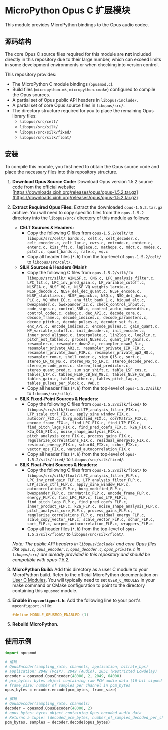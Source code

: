# MicroPython Opus C 扩展模块

This module provides MicroPython bindings to the Opus audio codec.

## 源码结构

The core Opus C source files required for this module are **not** included directly in this repository due to their large number, which can exceed limits in some development environments or when checking into version control.

This repository provides:
- The MicroPython C module bindings (`opusmod.c`).
- Build files (`micropython.mk`, `micropython.cmake`) configured to compile the Opus sources.
- A partial set of Opus public API headers in `libopus/include/`.
- A partial set of core Opus source files in `libopus/src/`.
- The directory structure required for you to place the remaining Opus library files:
  - `libopus/src/celt/`
  - `libopus/src/silk/`
  - `libopus/src/silk/fixed/`
  - `libopus/src/silk/float/`

## 安装

To compile this module, you first need to obtain the Opus source code and place the necessary files into this repository structure.

1.  **Download Opus Source Code:**
    Download Opus version 1.5.2 source code from the official website:
    [https://downloads.xiph.org/releases/opus/opus-1.5.2.tar.gz](https://downloads.xiph.org/releases/opus/opus-1.5.2.tar.gz)

2.  **Extract Required Opus Files:**
    Extract the downloaded `opus-1.5.2.tar.gz` archive. You will need to copy specific files from the `opus-1.5.2` directory into the `libopus/src/` directory of this module as follows:

    *   **CELT Sources & Headers:**
        *   Copy the following C files from `opus-1.5.2/celt/` to `libopus/src/celt/`:
            `bands.c, celt.c, celt_decoder.c, celt_encoder.c, celt_lpc.c, cwrs.c, entcode.c, entdec.c, entenc.c, kiss_fft.c, laplace.c, mathops.c, mdct.c, modes.c, pitch.c, quant_bands.c, rate.c, vq.c`
        *   Copy all header files (`*.h`) from the top-level of `opus-1.5.2/celt/` to `libopus/src/celt/`.
    *   **SILK Sources & Headers (Main):**
        *   Copy the following C files from `opus-1.5.2/silk/` to `libopus/src/silk/`:
            `A2NLSF.c, CNG.c, LPC_analysis_filter.c, LPC_fit.c, LPC_inv_pred_gain.c, LP_variable_cutoff.c, NLSF2A.c, NLSF_VQ.c, NLSF_VQ_weights_laroia.c, NLSF_decode.c, NLSF_del_dec_quant.c, NLSF_encode.c, NLSF_stabilize.c, NLSF_unpack.c, NSQ.c, NSQ_del_dec.c, PLC.c, VQ_WMat_EC.c, ana_filt_bank_1.c, biquad_alt.c, bwexpander.c, bwexpander_32.c, check_control_input.c, code_signs.c, control_SNR.c, control_audio_bandwidth.c, control_codec.c, debug.c, dec_API.c, decode_core.c, decode_frame.c, decode_indices.c, decode_parameters.c, decode_pitch.c, decode_pulses.c, decoder_set_fs.c, enc_API.c, encode_indices.c, encode_pulses.c, gain_quant.c, HP_variable_cutoff.c, init_decoder.c, init_encoder.c, inner_prod_aligned.c, interpolate.c, lin2log.c, log2lin.c, pitch_est_tables.c, process_NLSFs.c, quant_LTP_gains.c, resampler.c, resampler_down2.c, resampler_down2_3.c, resampler_private_AR2.c, resampler_private_IIR_FIR.c, resampler_private_down_FIR.c, resampler_private_up2_HQ.c, resampler_rom.c, shell_coder.c, sigm_Q15.c, sort.c, stereo_LR_to_MS.c, stereo_MS_to_LR.c, stereo_decode_pred.c, stereo_encode_pred.c, stereo_find_predictor.c, stereo_quant_pred.c, sum_sqr_shift.c, table_LSF_cos.c, tables_LTP.c, tables_NLSF_CB_NB_MB.c, tables_NLSF_CB_WB.c, tables_gain.c, tables_other.c, tables_pitch_lag.c, tables_pulses_per_block.c, VAD.c`
        *   Copy all header files (`*.h`) from the top-level of `opus-1.5.2/silk/` to `libopus/src/silk/`.
    *   **SILK Fixed-Point Sources & Headers:**
        *   Copy the following C files from `opus-1.5.2/silk/fixed/` to `libopus/src/silk/fixed/`:
            `LTP_analysis_filter_FIX.c, LTP_scale_ctrl_FIX.c, apply_sine_window_FIX.c, autocorr_FIX.c, burg_modified_FIX.c, corrMatrix_FIX.c, encode_frame_FIX.c, find_LPC_FIX.c, find_LTP_FIX.c, find_pitch_lags_FIX.c, find_pred_coefs_FIX.c, k2a_FIX.c, k2a_Q16_FIX.c, noise_shape_analysis_FIX.c, pitch_analysis_core_FIX.c, process_gains_FIX.c, regularize_correlations_FIX.c, residual_energy16_FIX.c, residual_energy_FIX.c, schur64_FIX.c, schur_FIX.c, vector_ops_FIX.c, warped_autocorrelation_FIX.c`
        *   Copy all header files (`*.h`) from the top-level of `opus-1.5.2/silk/fixed/` to `libopus/src/silk/fixed/`.
    *   **SILK Float-Point Sources & Headers:**
        *   Copy the following C files from `opus-1.5.2/silk/float/` to `libopus/src/silk/float/`:
            `LPC_analysis_filter_FLP.c, LPC_inv_pred_gain_FLP.c, LTP_analysis_filter_FLP.c, LTP_scale_ctrl_FLP.c, apply_sine_window_FLP.c, autocorrelation_FLP.c, burg_modified_FLP.c, bwexpander_FLP.c, corrMatrix_FLP.c, encode_frame_FLP.c, energy_FLP.c, find_LPC_FLP.c, find_LTP_FLP.c, find_pitch_lags_FLP.c, find_pred_coefs_FLP.c, inner_product_FLP.c, k2a_FLP.c, noise_shape_analysis_FLP.c, pitch_analysis_core_FLP.c, process_gains_FLP.c, regularize_correlations_FLP.c, residual_energy_FLP.c, scale_copy_vector_FLP.c, scale_vector_FLP.c, schur_FLP.c, sort_FLP.c, warped_autocorrelation_FLP.c, wrappers_FLP.c`
        *   Copy all header files (`*.h`) from the top-level of `opus-1.5.2/silk/float/` to `libopus/src/silk/float/`.

    *Note: The public API headers in `libopus/include/` and core Opus files like `opus.c`, `opus_encoder.c`, `opus_decoder.c`, `opus_private.h` in `libopus/src/` are already provided in this repository and should be compatible with opus-1.5.2.*

3.  **MicroPython Build:**
    Add this directory as a user C module to your MicroPython build. Refer to the official MicroPython documentation on [User C Modules](https://docs.micropython.org/en/latest/develop/cmodules.html).
    You will typically need to set `USER_C_MODULES` in your make command or CMake configuration to point to the directory containing this `opusmod` module.

4.  **Enable in `mpconfigport.h`:**
    Add the following line to your port's `mpconfigport.h` file:
    ```c
    #define MODULE_OPUSMOD_ENABLED (1)
    ```

5.  **Rebuild MicroPython.**

## 使用示例

```python
import opusmod

# 编码
# OpusEncoder(sampling_rate, channels, application, bitrate_bps)
# application: 2048 (VoIP), 2049 (Audio), 2051 (Restricted Lowdelay)
encoder = opusmod.OpusEncoder(48000, 2, 2049, 64000)
# pcm_bytes: bytes object containing raw PCM audio data (16-bit signed little-endian)
# frame_size: number of samples per channel in pcm_bytes
opus_bytes = encoder.encode(pcm_bytes, frame_size)

# 解码
# OpusDecoder(sampling_rate, channels)
decoder = opusmod.OpusDecoder(48000, 2)
# opus_bytes: bytes object containing Opus encoded audio data
# Returns a tuple: (decoded_pcm_bytes, number_of_samples_decoded_per_channel)
pcm_bytes, samples = decoder.decode(opus_bytes)
```

